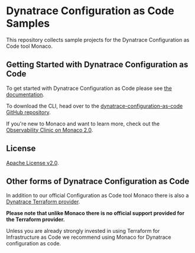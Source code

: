 # Dynatrace Configuration as Code Samples

This repository collects sample projects for the Dynatrace Configuration as Code tool Monaco.

## Getting Started with Dynatrace Configuration as Code

To get started with Dynatrace Configuration as Code please see [the documentation](https://www.dynatrace.com/support/help/setup-and-configuration/monitoring-as-code).

To download the CLI, head over to the [dynatrace-configuration-as-code GitHub repository](https://github.com/Dynatrace/dynatrace-configuration-as-code/releases).

If you're new to Monaco and want to learn more, check out the [Observability Clinic on Monaco 2.0](https://dt-url.net/monaco-observability-clinic).

## License
[Apache License v2.0](https://github.com/dynatrace-oss/dynatrace-monitoring-as-code/blob/main/LICENSE).

## Other forms of Dynatrace Configuration as Code

In addition to our official Configuration as Code tool Monaco there is also a [Dynatrace Terraform provider](https://github.com/dynatrace-oss/terraform-provider-dynatrace).

**Please note that unlike Monaco there is no official support provided for the Terraform provider.**

Unless you are already strongly invested in using Terraform for Infrastructure as Code we recommend using Monaco for Dynatrace configuration as code.
